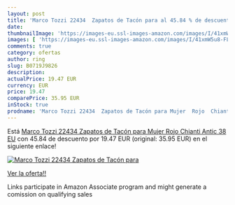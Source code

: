 ```yaml
---
layout: post
title: 'Marco Tozzi 22434  Zapatos de Tacón para al 45.84 % de descuento'
date: 
thumbnailImage: 'https://images-eu.ssl-images-amazon.com/images/I/41xmW5u8-FL._SL200_.jpg'
images: [ 'https://images-eu.ssl-images-amazon.com/images/I/41xmW5u8-FL._SL200_.jpg' ]
comments: true
category: ofertas
author: ring
slug: B0719J9826
description:
actualPrice: 19.47 EUR
currency: EUR
price: 19.47
comparePrice: 35.95 EUR
inStock: true
prodname: 'Marco Tozzi 22434  Zapatos de Tacón para Mujer  Rojo  Chianti Antic   38 EU'
---
```


Está [Marco Tozzi 22434  Zapatos de Tacón para Mujer  Rojo  Chianti Antic   38 EU](https://www.amazon.es/dp/B0719J9826/?tag=tolees-21) con 45.84 de descuento por 19.47 EUR (original: 35.95 EUR) en el siguiente enlace!

[![Marco Tozzi 22434  Zapatos de Tacón para](https://images-eu.ssl-images-amazon.com/images/I/41xmW5u8-FL._SL200_.jpg)](https://www.amazon.es/dp/B0719J9826/?tag=tolees-21)

[Ver la oferta!!](https://www.amazon.es/dp/B0719J9826/?tag=tolees-21)

Links participate in Amazon Associate program and might generate a comission on qualifying sales


